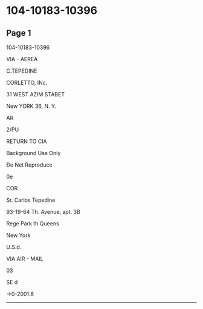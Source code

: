 # 104-10183-10396

## Page 1

104-10183-10396

VIA - AEREA

C.TEPEDINE

CORLETTO, INc.

31 WEST AZIM STABET

New YORK 36, N. Y.

AR

2/PU

RETURN TO CIA

Background Use Oniy

Đe Net Reproduce

0e

COR

Sr. Carlos Tepedine

93-19-64 Th. Avenue, apt. 3B

Rege Park th Queens

New York

U.S.d.

VIA AIR - MAIL

03

SE d

→0-2001:6

---

